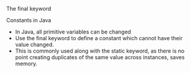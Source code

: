 The final keyword 

Constants in Java 

- In Java, all primitive variables can be changed 
- Use the final keyword to define a constant which cannot have their value changed.  
- This is commonly used along with the static keyword, as there is no point creating duplicates of the same value across instances, saves memory.